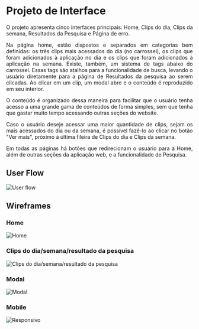 <div align="justify">

# Projeto de Interface

O projeto apresenta cinco interfaces principais: Home, Clips do dia, Clips da semana, Resultados da Pesquisa e Página de erro.

Na página home, estão dispostos e separados em categorias bem definidas: os três clips mais acessados do dia (no carrossel), os clips que foram adicionados à aplicação no dia e os clips que foram adicionados à aplicação na semana. Existe, também, um sistema de tags abaixo do carrossel. Essas tags são atalhos para a funcionalidade de busca, levando o usuário diretamente para a página de Resultados da pesquisa ao serem clicadas. Ao clicar em um clip, um modal abre e o conteúdo é reproduzido em seu interior.

O conteúdo é organizado dessa maneira para facilitar que o usuário tenha acesso a uma grande gama de conteúdos de forma simples, sem que tenha que gastar muito tempo acessando outras seções do website.

Caso o usuário deseje acessar uma maior quantidade de clips, sejam os mais acessados do dia ou da semana, é possível fazê-lo ao clicar no botão "Ver mais", próximo à última fileira de Clips do dia e Clips da semana.

Em todas as páginas há botões que redirecionam o usuário para a Home, além de outras seções da aplicação web, e a funcionalidade de Pesquisa.
## User Flow

![User flow](img/userflow.png)

## Wireframes

### Home

![Home](img/w1.png)

### Clips do dia/semana/resultado da pesquisa

![Clips do dia/semana/resultado da pesquisa](img/w2.png)

### Modal

![Modal](img/w4.png)

### Mobile

![Responsivo](img/w3.png)</div>